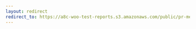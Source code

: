 ```yaml
---
layout: redirect
redirect_to: https://a8c-woo-test-reports.s3.amazonaws.com/public/pr-merge/45308/e2e/index.html
---
```

